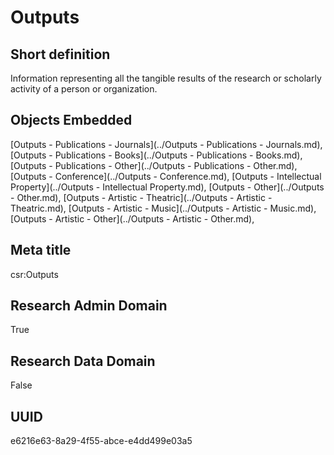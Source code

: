 # Outputs
## Short definition
Information representing all the tangible results of the research or scholarly activity of a person or organization.
## Objects Embedded
[Outputs - Publications - Journals](../Outputs - Publications - Journals.md), [Outputs - Publications - Books](../Outputs - Publications - Books.md), [Outputs - Publications - Other](../Outputs - Publications - Other.md), [Outputs - Conference](../Outputs - Conference.md), [Outputs - Intellectual Property](../Outputs - Intellectual Property.md), [Outputs - Other](../Outputs - Other.md), [Outputs - Artistic - Theatric](../Outputs - Artistic - Theatric.md), [Outputs - Artistic - Music](../Outputs - Artistic - Music.md), [Outputs - Artistic - Other](../Outputs - Artistic - Other.md), 
## Meta title
csr:Outputs
## Research Admin Domain
True
## Research Data Domain
False
## UUID
e6216e63-8a29-4f55-abce-e4dd499e03a5

